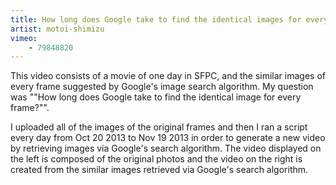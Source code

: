 ```yaml
---
title: How long does Google take to find the identical images for every frame?
artist: motoi-shimizu
vimeo:
    - 79848820
---
```

This video consists of a movie of one day in SFPC, and the similar images of every frame suggested by Google's image search algorithm. My question was ""How long does Google take to find the identical image for every frame?"". 

I uploaded all of the images of the original frames and then I ran a script every day from Oct 20 2013 to Nov 19 2013 in order to generate a new video by retrieving images via Google's search algorithm. 
The video displayed on the left is composed of the original photos and the video on the right is created from the similar images retrieved via Google's search algorithm.
